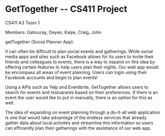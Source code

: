# GetTogether -- CS411 Project
CS411 A3 Team 1 

Members: Gahouray, Deyan, Kaijie, Craig, John

getTogether (Social Planner App):

It can often be difficult to plan social events and gatherings. While social media apps and sites such as Facebook allows for its users to invite their friends and colleagues to events, there is a way to expand on this idea by offering certain features to help users plan their nights. Our web app would be encompass all areas of event planning. Users can login using their Facebook accounts and begin to plan events!

Using a APIs such as Yelp and Eventbrite, GetTogether allows users to search for events and restuarants based on their preferences. If there is an event the user would like to put in manually, there is an option for this as well.

The idea of expanding on event planning through a do-it-all web application is one that would take advantage of the endless services that already gather data about local activites and streamline this information so users can efficiently plan their gatherings with the assistance of our web app.
